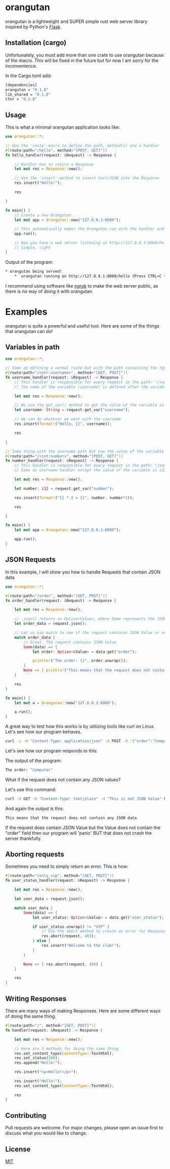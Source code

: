 # orangutan

orangutan is a lightweight and SUPER simple rust web server library inspired by Python's [Flask](https://flask.palletsprojects.com/en/3.0.x/).

## Installation (cargo)

Unfortunately, you must add more than one crate to use orangutan because of the macro. This will be fixed in the future but for now I am sorry for the inconvenience.

In the Cargo.toml add:

```bash
[dependencies]
orangutan = "0.1.0"
lib_shared = "0.1.0"
ctor = "0.2.8"
```

## Usage

This is what a minimal orangutan application looks like:

```rust
use orangutan::*;

// Use the 'route'-macro to define the path, method(s) and a handler
#[route(path="/hello", method="[POST, GET]")]
fn hello_handler(request: &Request) -> Response {

    // Handler has to return a Response           
    let mut res = Response::new();

    // Use the 'insert'-method to insert text/JSON into the Response     
    res.insert("Hello!");

    res

}

fn main() {
    // Create a new Orangutan
    let mut app = Orangutan::new("127.0.0.1:8080");

    // This automatically makes the Orangutan run with the handler and routes assigned to it.
    app.run();

    // Now you have a web server listening on http://127.0.0.1:8080/hello 
    // Simple, right
} 
```

Output of the program:

```bash
* orangutan being served!
    *  orangutan running on http://127.0.0.1:8080/hello (Press CTRL+C to quit)
```

I recommend using software like [ngrok](https://ngrok.com/) to make the web server public, as there is no way of doing it with orangutan.

# Examples

orangutan is quite a powerful and useful tool. Here are some of the things that orangutan can do!

## Variables in path

```rust
use orangutan::*;

// Same as defining a normal route but with the path containing the type and variable name.
#[route(path="/<str:username>", method="[GET, POST]")]
fn username_handler(request: &Request) -> Response {
    // This handler is responsible for every request in the path: "/something"
    // The name of the variable (username) is defined after the variable's type 

    let mut res = Response::new();

    // We use the get_var() method to get the value of the variable in the request
    let username: String = request.get_var("username");

    // We can do whatever we want with the username
    res.insert(format!("Hello, {}", username));

    res

}

// Same thing with the username path but now the value of the variable is i32
#[route(path="/<int:number>", method="[POST, GET]")]
fn number_handler(request: &Request) -> Response {
    // This handler is responsible for every request in the path: "/something"
    // Same as username handler except the value of the variable is i32.  

    let mut res = Response::new();

    let number: i32 = request.get_var("number");

    res.insert(format!("{} * 2 = {}", number, number*2));

    res

}

fn main() {
    let mut app = Orangutan::new("127.0.0.1:8080");

    app.run();
}
```

## JSON Requests

In this example, I will show you how to handle Requests that contain JSON data

```rust
use orangutan::*;

#[route(path="/order", method="[GET, POST]")]
fn order_handler(request: &Request) -> Response {

    let mut res = Response::new();

    // .json() returns an Option<Value>, where Some represents the JSON Value and None means that there is no JSON Value in the request
    let order_data = request.json();

    // Let us use match to see if the request contains JSON Value or not
    match order_data {
        // Great. The request contains JSON Value
        Some(data) => {
            let order: Option<&Value> = data.get("order");

            println!("The order: {}", order.unwrap());
        }
        None => { println!("This means that the request does not contain any json data");}
    }

    res
}

fn main() {
    let mut a = Orangutan::new("127.0.0.1:8080");

    a.run();
}
```

A great way to test how this works is by utilizing tools like curl on Linux. Let's see how our program behaves.

```bash
curl -i -H "Content-Type: application/json" -X POST -d '{"order":"Computer", "OS": "Linux"}' http://127.0.0.1:8080/order
```

Let's see how our program responds to this:

The output of the program:

```bash
The order: "Computer"
```

What if the request does not contain any JSON values?

Let's use this command:

```bash
curl -X GET -H "Content-Type: text/plain" -d "This is not JSON Value" http://127.0.0.1:8080/order
```

And again the output is this:

```bash
This means that the request does not contain any JSON data
```

If the request does contain JSON Value but the Value does not contain the "order" field then our program will 'panic' BUT that does not crash the server thankfully.

## Aborting requests

Sometimes you need to simply return an error. This is how:

```rust
#[route(path="/only_vip", method="[GET, POST]")]
fn user_status_handler(request: &Request) -> Response {

    let mut res = Response::new();

    let user_data = request.json();

    match user_data {
        Some(data) => {
            let user_status: Option<&Value> = data.get("user_status");

            if user_status.unwrap() != "VIP" {
                // Use the abort method to create an error for Response. Only 403, 404 and 500 are valid errors for now.
                res.abort(request, 403);
            } else {
                res.insert("Welcome to the club!");
            }
        }

        None => { res.abort(request, 404) }
    }

    res
}
```

## Writing Responses

There are many ways of making Responses. Here are some different ways of doing the same thing.

```rust
#[route(path="/", method="[GET, POST]")]
fn handler(request: &Request) -> Response {

    let mut res = Response::new();

    // Here are 3 methods for doing the same thing
    res.set_content_type(ContentType::TextHtml);
    res.set_status(200);
    res.append("Hello!");

    res.insert("<p>Hello!</p>");

    res.insert("Hello!");
    res.set_content_type(ContentType::TextHtml);

    res
}
```

## Contributing

Pull requests are welcome. For major changes, please open an issue first to discuss what you would like to change.

## License

[MIT](https://choosealicense.com/licenses/mit/)
```
